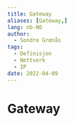 ```yaml
---
title: Gateway
aliases: [Gateway,]
lang: nb-NO
author:
  - Sondre Grønås
tags:
  - Definisjon
  - Nettverk
  - IP
date: 2022-04-09
---
```

# Gateway
